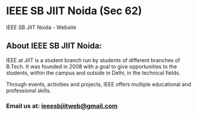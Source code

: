 # IEEE SB JIIT Noida (Sec 62)
IEEE SB JIIT Noida - Website

## About IEEE SB JIIT Noida:


IEEE at JIIT is a student branch run by students of different branches of B.Tech. It was founded in 2008 with a goal to give opportunities to the students, within the campus and outside in Delhi, in the technical fields.

Through events, activities and projects, IEEE offers multiple educational and professional skills.

### Email us at: ieeesbjiitweb@gmail.com
